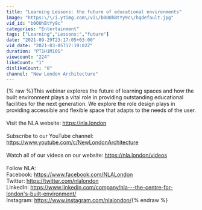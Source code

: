 ```yaml
---
title: "Learning Lessons: the future of educational environments"
image: "https:\/\/i.ytimg.com\/vi\/b0OUhBtYy9c\/hqdefault.jpg"
vid_id: "b0OUhBtYy9c"
categories: "Entertainment"
tags: ["Learning","Lessons:","future"]
date: "2021-09-29T23:17:05+03:00"
vid_date: "2021-03-05T17:19:02Z"
duration: "PT1H1M10S"
viewcount: "224"
likeCount: "1"
dislikeCount: "0"
channel: "New London Architecture"
---
```

{% raw %}This webinar explores the future of learning spaces and how the built environment plays a vital role in providing outstanding educational facilities for the next generation. We explore the role design plays in providing accessible and flexible space that adapts to the needs of the user. <br /><br />Visit the NLA website: <a rel="nofollow" target="blank" href="https://nla.london">https://nla.london</a><br /><br />Subscribe to our YouTube channel: <a rel="nofollow" target="blank" href="https://www.youtube.com/c/NewLondonArchitecture">https://www.youtube.com/c/NewLondonArchitecture</a><br /><br />Watch all of our videos on our website: <a rel="nofollow" target="blank" href="https://nla.london/videos">https://nla.london/videos</a><br /><br />Follow NLA: <br />Facebook: <a rel="nofollow" target="blank" href="https://www.facebook.com/NLALondon">https://www.facebook.com/NLALondon</a><br />Twitter: <a rel="nofollow" target="blank" href="https://twitter.com/nlalondon">https://twitter.com/nlalondon</a><br />LinkedIn: <a rel="nofollow" target="blank" href="https://www.linkedin.com/company/nla---the-centre-for-london's-built-environment/">https://www.linkedin.com/company/nla---the-centre-for-london's-built-environment/</a><br />Instagram: <a rel="nofollow" target="blank" href="https://www.instagram.com/nlalondon/">https://www.instagram.com/nlalondon/</a>{% endraw %}
